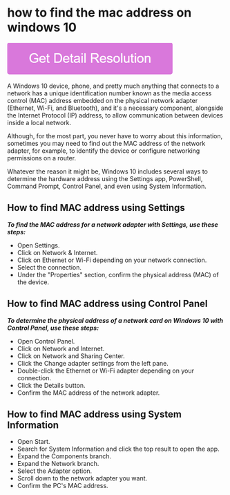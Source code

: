 # how to find the mac address on windows 10

[![how to find the mac address on windows 10](gett-stateed.png)](https://icncomputer.com/how-to-find-the-mac-address-on-windows-10/)

A Windows 10 device, phone, and pretty much anything that connects to a network has a unique identification number known as the media access control (MAC) address embedded on the physical network adapter (Ethernet, Wi-Fi, and Bluetooth), and it's a necessary component, alongside the Internet Protocol (IP) address, to allow communication between devices inside a local network.

Although, for the most part, you never have to worry about this information, sometimes you may need to find out the MAC address of the network adapter, for example, to identify the device or configure networking permissions on a router.

Whatever the reason it might be, Windows 10 includes several ways to determine the hardware address using the Settings app, PowerShell, Command Prompt, Control Panel, and even using System Information.

## How to find MAC address using Settings

**_To find the MAC address for a network adapter with Settings, use these steps:_**

* Open Settings.
* Click on Network & Internet.
* Click on Ethernet or Wi-Fi depending on your network connection.
* Select the connection.
* Under the "Properties" section, confirm the physical address (MAC) of the device.

## How to find MAC address using Control Panel

**_To determine the physical address of a network card on Windows 10 with Control Panel, use these steps:_**

* Open Control Panel.
* Click on Network and Internet.
* Click on Network and Sharing Center.
* Click the Change adapter settings from the left pane.
* Double-click the Ethernet or Wi-Fi adapter depending on your connection.
* Click the Details button.
* Confirm the MAC address of the network adapter.

## How to find MAC address using System Information

* Open Start.
* Search for System Information and click the top result to open the app.
* Expand the Components branch.
* Expand the Network branch.
* Select the Adapter option.
* Scroll down to the network adapter you want.
* Confirm the PC's MAC address.
